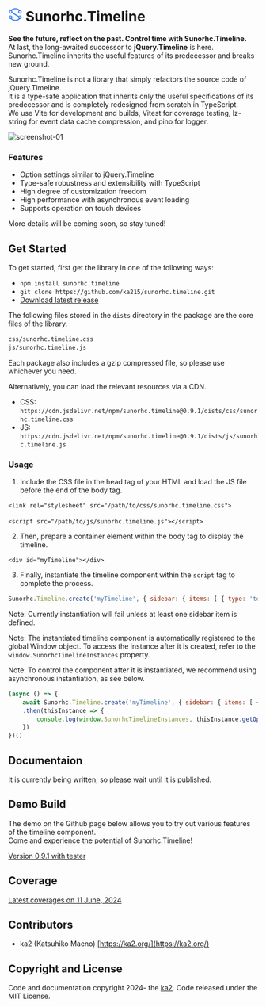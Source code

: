 <h1><img src="public/sunorhc.svg" width="28" height="28"> Sunorhc.Timeline</h1>

**See the future, reflect on the past. Control time with Sunorhc.Timeline.**  
At last, the long-awaited successor to **jQuery.Timeline** is here.  
Sunorhc.Timeline inherits the useful features of its predecessor and breaks new ground.  

Sunorhc.Timeline is not a library that simply refactors the source code of jQuery.Timeline.  
It is a type-safe application that inherits only the useful specifications of its predecessor and is completely redesigned from scratch in TypeScript.  
We use Vite for development and builds, Vitest for coverage testing, lz-string for event data cache compression, and pino for logger.  

![screenshot-01](https://github.com/ka215/sunorhc.timeline/assets/7112853/84aab710-9aa9-44ca-81fe-12583a40de21)

### Features
- Option settings similar to jQuery.Timeline
- Type-safe robustness and extensibility with TypeScript
- High degree of customization freedom
- High performance with asynchronous event loading
- Supports operation on touch devices

More details will be coming soon, so stay tuned!

## Get Started
To get started, first get the library in one of the following ways:
- `npm install sunorhc.timeline`
- `git clone https://github.com/ka215/sunorhc.timeline.git`
- [Download latest release](https://github.com/ka215/sunorhc.timeline/releases/latest)

The following files stored in the `dists` directory in the package are the core files of the library.
```bash
css/sunorhc.timeline.css
js/sunorhc.timeline.js
```
Each package also includes a gzip compressed file, so please use whichever you need.

Alternatively, you can load the relevant resources via a CDN.
- CSS: `https://cdn.jsdelivr.net/npm/sunorhc.timeline@0.9.1/dists/css/sunorhc.timeline.css`
- JS: `https://cdn.jsdelivr.net/npm/sunorhc.timeline@0.9.1/dists/js/sunorhc.timeline.js`

### Usage

1. Include the CSS file in the head tag of your HTML and load the JS file before the end of the body tag.
```
<link rel="stylesheet" src="/path/to/css/sunorhc.timeline.css">

<script src="/path/to/js/sunorhc.timeline.js"></script>
```

2. Then, prepare a container element within the body tag to display the timeline.
```
<div id="myTimeline"></div>
```

3. Finally, instantiate the timeline component within the `script` tag to complete the process.
```js
Sunorhc.Timeline.create('myTimeline', { sidebar: { items: [ { type: 'text', label: 'Row 1'} ] } })
```

Note: Currently instantiation will fail unless at least one sidebar item is defined.

Note: The instantiated timeline component is automatically registered to the global Window object. To access the instance after it is created, refer to the `window.SunorhcTimelineInstances` property.

Note: To control the component after it is instantiated, we recommend using asynchronous instantiation, as see below.
```js
(async () => {
    await Sunorhc.Timeline.create('myTimeline', { sidebar: { items: [ { type: 'text', label: 'Row 1'} ] } })
    .then(thisInstance => {
        console.log(window.SunorhcTimelineInstances, thisInstance.getOptions())
    })
})()
```

## Documentaion

It is currently being written, so please wait until it is published.  

## Demo Build

The demo on the Github page below allows you to try out various features of the timeline component.  
Come and experience the potential of Sunorhc.Timeline!

[Version 0.9.1 with tester](https://ka215.github.io/sunorhc.timeline/?F5mvFvnZDn8d4GD213FuY7CnZL8=)

## Coverage

[Latest coverages on 11 June, 2024](https://ka215.github.io/sunorhc.timeline/coverage/)

## Contributors

- ka2 (Katsuhiko Maeno) [https://ka2.org/](https://ka2.org/)

## Copyright and License

Code and documentation copyright 2024- the [ka2](https://ka2.org/). Code released under the MIT License.